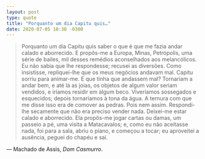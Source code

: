 ```yaml
---
layout: post
type: quote
title: "Porquanto um dia Capitu quis…"
date: 2020-07-05 10:30 -0300
---
```

>Porquanto um dia Capitu quis saber o que é que me fazia andar calado e aborrecido. E propôs-me a Europa, Minas, Petrópolis, uma série de bailes, mil desses remédios aconselhados aos melancólicos. Eu não sabia que lhe respondesse; recusei as diversões. Como insistisse, repliquei-lhe que os meus negócios andavam mal. Capitu sorriu para animar-me. E que tinha que andassem mal? Tornariam a andar bem, e até lá as joias, os objetos de algum valor seriam vendidos, e iríamos residir em algum beco. Viveríamos sossegados e esquecidos; depois tornaríamos à tona da água. A ternura com que me disse isso era de comover as pedras. Pois nem assim. Respondi-lhe secamente que não era preciso vender nada. Deixei-me estar calado e aborrecido. Ela propôs-me jogar cartas ou damas, um passeio a pé, uma visita a Matacavalos; e, como eu não aceitasse nada, foi para a sala, abriu o piano, e começou a tocar; eu aproveitei a ausência, peguei do chapéu e saí.

— Machado de Assis, _Dom Casmurro_.
